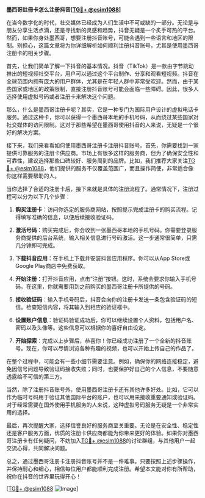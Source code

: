 **墨西哥註冊卡怎么注册抖音[[TG💪+ @esim1088](https://t.me/s/esim1088)]**

在当今数字化的时代，社交媒体已经成为人们生活中不可或缺的一部分。无论是与朋友分享生活点滴，还是寻找新的灵感和趋势，抖音无疑是一个炙手可热的平台。然而，如果你身处墨西哥，想要注册抖音账号，可能会遇到一些语言和地区的限制。别担心，这篇文章将为你详细解析如何顺利注册抖音账号，尤其是使用墨西哥注册卡的相关步骤。

首先，让我们简单了解一下抖音的基本情况。抖音（TikTok）是一款由字节跳动推出的短视频社交平台，用户可以通过这个平台制作、分享和观看短视频。抖音在全球范围内拥有庞大的用户群体，尤其是在年轻人群中非常受欢迎。然而，由于某些国家或地区的政策限制，直接注册抖音账号可能会面临一些障碍。因此，很多人选择使用虚拟号码或者注册卡来解决这个问题。

那么，什么是墨西哥注册卡呢？其实，它是一种专门为国际用户设计的虚拟电话卡服务。通过这种卡，你可以获得一个墨西哥本地的手机号码，从而绕过某些国家对社交媒体的访问限制。这对于那些希望在墨西哥使用抖音的人来说，无疑是一个很好的解决方案。

接下来，我们来看看如何使用墨西哥注册卡注册抖音账号。首先，你需要找到一家提供可靠服务的注册卡供应商。市场上有很多这样的服务商，但为了确保安全性和可靠性，建议选择那些口碑较好、服务周到的品牌。比如，我们推荐大家关注[TG💪+ @esim1088](https://t.me/s/esim1088)，他们提供的服务不仅覆盖范围广，而且操作简便，非常适合像你这样需要帮助的人。

当你选择了合适的注册卡后，接下来就是具体的注册流程了。通常情况下，注册过程可以分为以下几个步骤：

1. **购买注册卡**：访问你选定的服务商网站，按照提示完成注册卡的购买流程。记得填写准确的信息，以便后续接收验证码。

2. **激活号码**：购买完成后，你会收到一张墨西哥本地的手机号码。你需要登录服务商提供的后台系统，输入相关信息进行号码激活。这一步通常很简单，只需几分钟即可完成。

3. **下载抖音应用**：在手机上下载并安装抖音应用程序。你可以从App Store或Google Play商店中免费获取。

4. **开始注册**：打开抖音应用，点击“注册”按钮。这时，系统会要求你输入手机号码。在这里，你就需要用到之前购买的墨西哥注册卡所提供的号码。

5. **接收验证码**：输入手机号码后，抖音会向你的注册卡发送一条包含验证码的短信。检查短信内容，将其输入到相应的验证框中。

6. **设置账户信息**：验证码验证成功后，你可以继续设置个人资料，包括用户名、密码以及头像等。这些信息可以根据你的喜好自由设定。

7. **开始探索**：完成以上步骤后，恭喜你！你已经成功注册了一个全新的抖音账号。现在，你可以尽情浏览各种有趣的视频，也可以开始上传自己的作品了。

在整个过程中，可能会有一些小细节需要注意。例如，确保你的网络连接稳定，避免因信号问题导致验证码接收失败；同时，也要保护好自己的个人信息，不要随意透露给不可信的第三方。

当然，除了注册抖音账号外，使用墨西哥注册卡还有其他许多好处。比如，它可以作为临时号码用于验证其他国际平台的账户，也可以用来接收重要通知或验证码。对于经常需要在国外使用手机服务的人来说，这种虚拟号码服务无疑是一个非常实用的选择。

最后，再次提醒大家，选择信誉良好的服务商至关重要。无论是在安全性、稳定性还是客户服务方面，优质的注册卡供应商都能为你带来更好的体验。如果你对墨西哥注册卡有任何疑问，不妨加入[TG💪+ @esim1088](https://t.me/s/esim1088)的讨论群组，与其他用户一起交流心得，共同解决问题。

总之，通过墨西哥注册卡注册抖音账号并不是一件难事。只要按照上述步骤操作，并保持耐心和细心，相信每位用户都能顺利完成注册。希望本文能对你有所帮助，祝你在抖音的世界里玩得开心！

[[TG💪+ @esim1088](https://t.me/s/esim1088) ![Image](https://i.postimg.cc/4NQfJmqS/Snipaste-2025-05-13-00-14-12.png)]